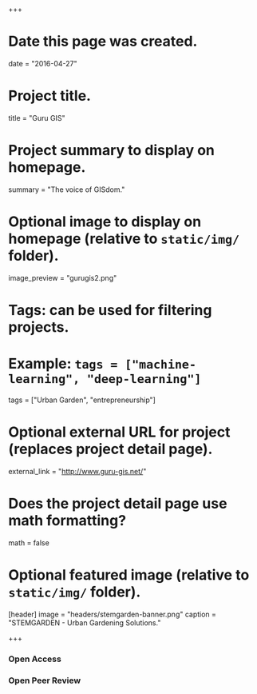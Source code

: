+++
# Date this page was created.
date = "2016-04-27"

# Project title.
title = "Guru GIS"

# Project summary to display on homepage.
summary = "The voice of GISdom."

# Optional image to display on homepage (relative to `static/img/` folder).
image_preview = "gurugis2.png"

# Tags: can be used for filtering projects.
# Example: `tags = ["machine-learning", "deep-learning"]`
tags = ["Urban Garden", "entrepreneurship"]

# Optional external URL for project (replaces project detail page).
external_link = "http://www.guru-gis.net/" 

# Does the project detail page use math formatting?
math = false

# Optional featured image (relative to `static/img/` folder).   

[header]
image = "headers/stemgarden-banner.png"
caption = "STEMGARDEN - Urban Gardening Solutions."

+++

### Open Access

### Open Peer Review



